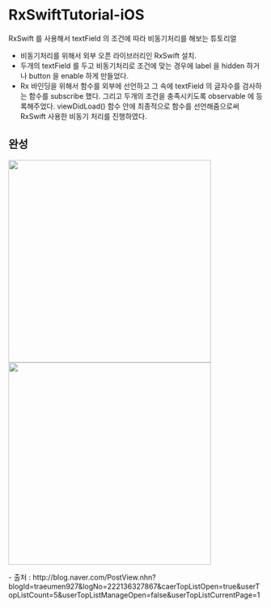 # RxSwiftTutorial-iOS
RxSwift 를 사용해서 textField  의 조건에 따라 비동기처리를 해보는 튜토리얼

- 비동기처리를 위해서 외부 오픈 라이브러리인 RxSwift 설치.
- 두개의 textField 를 두고 비동기처리로 조건에 맞는 경우에 label 을 hidden 하거나 button 을 enable 하게 만들었다.
- Rx 바인딩을 위해서 함수를 외부에 선언하고 그 속에 textField 의 글자수를 검사하는 함수를 subscribe 했다. 그리고 두개의 조건을 충족시키도록 observable 에 등록해주었다. viewDidLoad() 함수 안에 최종적으로 함수를 선언해줌으로써 RxSwift 사용한 비동기 처리를 진행하였다.

## 완성
<p><img src ="https://user-images.githubusercontent.com/69136340/105368593-0f0de600-5c45-11eb-86a5-e3447fc8cc4f.png" width="400"> 
<img src ="https://user-images.githubusercontent.com/69136340/105368584-0cab8c00-5c45-11eb-8923-3f30d3dedd5f.png" width="400"></p>
- 출처 : http://blog.naver.com/PostView.nhn?blogId=traeumen927&logNo=222136327867&caerTopListOpen=true&userTopListCount=5&userTopListManageOpen=false&userTopListCurrentPage=1
